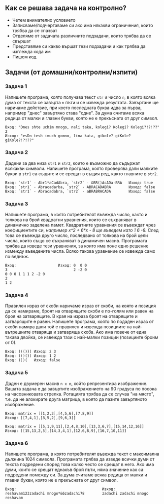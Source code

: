 ## Как се решава задача на контролно?
- Четем внимателно условието
- Записваме/подчертаваме си ако има някакви ограничения, които трябва да се спазват
- Отделяме от задачата различните подзадачи, които трябва да се свършат
- Представяме си какво вършат тези подзадачи и как трябва да изглежда кода им
- Пишем код

## Задачи (от домашни/контролни/изпити)

### Задача 1
Напишете програма, която получава текст `str` и число `n`, в която всяка дума от текста се завърта `n` пъти и се извежда резултата. Завъртане ще наричаме действие, при което последната буква идва за първа, например "днес" завъртяно става "сдне". За дума считаме всяка редица от малки и главни букви, която не е прекъсната от друг символ.   
```
Вход: "Dnes shte uchim mnogo, nali taka, kolegi? Kolegi? Kolegi?!?!??" 2    
Изход: "esDn tesh imuch gomno, lina kata, gikole? giKole? giKole?!?!??" 
```

### Задача 2
Дадени за два низа `str1` и `str2`, които е възможно да съдържат всякакви символи. Напишете програма, която проверява дали малките букви в `str1` са същите и се срещат в същия ред, както главните в `str2`.   
```
Вход: `str1` - Abr1*aCadAbra, `str2` - &BR()AcADa-BRA   Изход: true   
Вход: `str1` - Abracadarba, `str2` - ABRACADABRA        Изход: false   
Вход: `str1` - Abracadabra, `str2` - aBRABRACADA        Изход: false
```

### Задача 3
Напишете програма, в която потребителят въвежда число, както и толкова на брой квадратни уравнения, които се съхраняват в динамично заделена памет. Квадратните уравнения се въвеждат чрез коефициентите си, _например x^2 + 6*x - 8 ще въведем като 1 6 -8._  След това се въвежда друго число, последвано от толкова на брой цели числа, които също се съхраняват в динамичен масив. Програмата трябва да изведе тези уравнения, за които има поне едно решение измежду въведените числа. Всяко такова уравнение се извежда само по веднъж.
```
Вход:                   Изход: 0  0 0
3                              2 -2 0                 
0 0 0 1 1 1 2 -2 0
2
1 2
```

### Задача 4 
Правилен израз от скоби наричаме израз от скоби, на която и позиция да се намираме, броят на отварящите скоби е по-голям или равен на броя на затварящите. В края на израза броят на отварящите и затварящите е равен. Напишете програма, която по подаден израз от скоби намира дали той е правилен и извежда позициите на най-вътрешните отваряща и затваряща скоба. Ако има повече от една такава двойка, се извежда тази с най-малки позиции (позициите броим от 0).
```
Вход: ((())) Изход: 2 3     
Вход: (()()) Изход: 1 2     
Вход: ())(   Изход: false  
```  

### Задача 5
Даден е двумерен масив `n x n`, който репрезентира изображение. Вашата задача е да завъртите изображението на 90 градуса по посока на часовниковата стрелка. Ротацията трябва да се случва "на място", т.е. да не алокирате друга матрица, в която да пазите завъртяното изображение.
```
Вход: matrix = [[1,2,3],[4,5,6],[7,8,9]]
Изход: [[7,4,1],[8,5,2],[9,6,3]]

Вход: matrix = [[5,1,9,11],[2,4,8,10],[13,3,6,7],[15,14,12,16]]
Изход: [[15,13,2,5],[14,3,4,1],[12,6,8,9],[16,7,10,11]]
```

### Задача 6
Напишете програма, в която потребителят въвежда текст с максимална дължина 1024 символа. Програмата трябва да изведе всички думи от текста подредени според това колко често се срещат в него. Ако има думи, които се срещат еднакъв брой пъти, няма значение как са подредени помежду си. За дума считаме всяка редица от малки и главни букви, която не е прекъсната от друг символ.
```
Вход:                                       Изход:
reshavam123zadachi mnogo*&6zadachi78        zadachi zadachi mnogo reshavam
```


